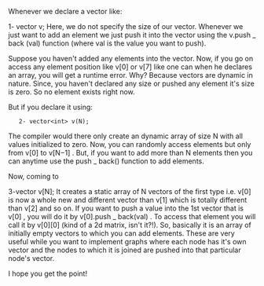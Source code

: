 Whenever we declare a vector like:

 1- vector<int> v; 
Here, we do not specify the size of our vector.
 Whenever we just want to add an element we just 
push it into the vector using the  v.push _ back
(val)  function (where val is the value you want 
to push).

Suppose you haven't added any elements into the 
vector. Now, if you go on access any element 
position like  v[0]  or  v[7]  like one can when
 he declares an array, you will get a runtime 
error. Why? Because vectors are dynamic in nature.
 Since, you haven't declared any size or pushed 
any element it's size is zero. So no element 
exists right now.

But if you declare it using:

       2- vector<int> v(N); 
The compiler would there only create an dynamic
 array of size N with all values initialized to 
zero. Now, you can randomly access elements but 
only from  v[0]  to  v[N−1] . But, if you want 
to add more than N elements then you can anytime 
use the push _ back()  function to add elements.

Now, coming to

3-vector<int> v[N]; 
It creates a static array of N vectors of the 
first type i.e.  v[0]  is now a whole new and 
different vector than v[1] which is totally 
different than  v[2]  and so on. If you want 
to push a value into the 1st vector that is 
 v[0] , you will do it by  v[0].push _ back(val) 
. To access that element you will call it by 
 v[0][0] (kind of a 2d matrix, isn't it?!).
 So, basically it is an array of initially empty 
vectors to which you can add elements. These are
 very useful while you want to implement graphs
 where each node has it's own vector and the
 nodes to which it is joined are pushed into
 that particular node's vector.

I hope you get the point!
